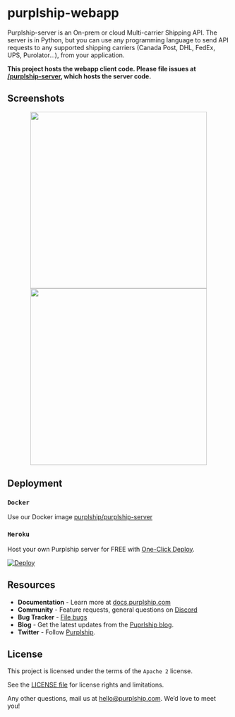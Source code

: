 # purplship-webapp

Purplship-server is an On-prem or cloud Multi-carrier Shipping API. The server is in Python, but you can use any 
programming language to send API requests to any supported shipping carriers (Canada Post, DHL, FedEx, UPS, Purolator...), 
from your application.

**This project hosts the webapp client code. Please file issues at [/purplship-server](https://github.com/Purplship/purplship-server),
which hosts the server code.**


## Screenshots

<p align="center">
  <img src="https://raw.githubusercontent.com/Purplship/purplship-server/main/artifacts/dashboard1.png" width="400">
  <img src="https://raw.githubusercontent.com/Purplship/purplship-server/main/artifacts/dashboard2.png" width="400">
</p>


## Deployment

### `Docker`

Use our Docker image [purplship/purplship-server](https://hub.docker.com/repository/docker/purplship/purplship-server)
 

### `Heroku`

Host your own Purplship server for FREE with [One-Click Deploy](https://heroku.com/deploy).

[![Deploy](https://www.herokucdn.com/deploy/button.svg)](https://heroku.com/deploy?template=https://github.com/Purplship/purplship-heroku/tree/main/)



## Resources

- **Documentation** - Learn more at [docs.purplship.com](https://docs.purplship.com)
- **Community** - Feature requests, general questions on [Discord](https://discord.gg/kXEa3UMRHd)
- **Bug Tracker** - [File bugs](https://github.com/Purplship/purplship-server/issues)
- **Blog** - Get the latest updates from the [Puprlship blog](https://blog.purplship.com).
- **Twitter** - Follow [Purplship](https://twitter.com/purplship).


## License

This project is licensed under the terms of the `Apache 2` license.

See the [LICENSE file](/LICENSE) for license rights and limitations.

Any other questions, mail us at hello@purplship.com. We’d love to meet you!
